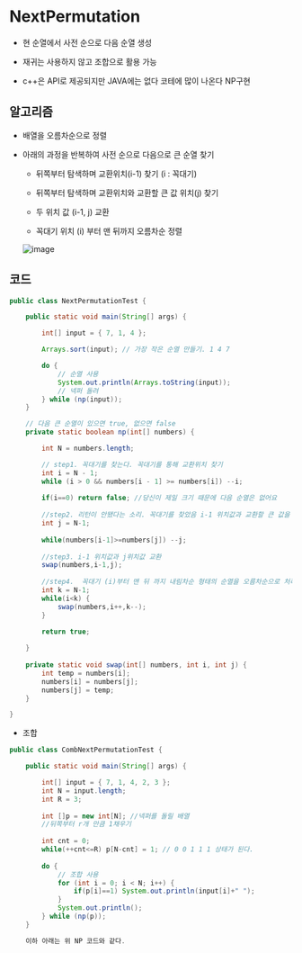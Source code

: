 # NextPermutation

- 현 순열에서 사전 순으로 다음 순열 생성

- 재귀는 사용하지 않고 조합으로 활용 가능
- c++은 API로 제공되지만 JAVA에는 없다 코테에 많이 나온다 NP구현

## 알고리즘

- 배열을 오름차순으로 정렬

- 아래의 과정을 반복하여 사전 순으로 다음으로 큰 순열 찾기
    - 뒤쪽부터 탐색하며 교환위치(i-1) 찾기 (i : 꼭대기)
    
    - 뒤쪽부터 탐색하며 교환위치와 교환할 큰 값 위치(j) 찾기
    - 두 위치 값 (i-1, j) 교환
    - 꼭대기 위치 (i) 부터 맨 뒤까지 오름차순 정렬

    ![image](https://user-images.githubusercontent.com/67090601/132951260-7e205d84-186c-4cea-80e2-18d8963edec7.png)

## 코드

```java
public class NextPermutationTest {

	public static void main(String[] args) {

		int[] input = { 7, 1, 4 };

		Arrays.sort(input); // 가장 작은 순열 만들기. 1 4 7

		do {
			// 순열 사용
			System.out.println(Arrays.toString(input));
			// 넥퍼 돌려
		} while (np(input));
	}

	// 다음 큰 순열이 있으면 true, 없으면 false
	private static boolean np(int[] numbers) {

		int N = numbers.length;

		// step1. 꼭대기를 찾는다. 꼭대기를 통해 교환위치 찾기
		int i = N - 1;
		while (i > 0 && numbers[i - 1] >= numbers[i]) --i;
		
		if(i==0) return false; //당신이 제일 크기 때문에 다음 순열은 없어요
		
		//step2. 리턴이 안됐다는 소리. 꼭대기를 찾았음 i-1 위치값과 교환할 큰 값을 찾아야 한다.
		int j = N-1;
		
		while(numbers[i-1]>=numbers[j]) --j;
		
		//step3. i-1 위치값과 j위치값 교환
		swap(numbers,i-1,j);
		
		//step4.  꼭대기 (i)부터 맨 뒤 까지 내림차순 형태의 순열을 오름차순으로 처리
		int k = N-1;
		while(i<k) {
			swap(numbers,i++,k--);
		}
		
		return true;

	}
	
	private static void swap(int[] numbers, int i, int j) {
		int temp = numbers[i];
		numbers[i] = numbers[j];
		numbers[j] = temp;
	}

}
```

- 조합

```java
public class CombNextPermutationTest {

	public static void main(String[] args) {

		int[] input = { 7, 1, 4, 2, 3 };
		int N = input.length;
		int R = 3;
		
		int []p = new int[N]; //넥퍼를 돌릴 배열
		//뒤쪽부터 r개 만큼 1채우기
		
		int cnt = 0;
		while(++cnt<=R) p[N-cnt] = 1; // 0 0 1 1 1 상태가 된다.
		
		do {
			// 조합 사용
			for (int i = 0; i < N; i++) {
				if(p[i]==1) System.out.println(input[i]+" ");
			}
			System.out.println();
		} while (np(p));
	}

	이하 아래는 위 NP 코드와 같다.
```
